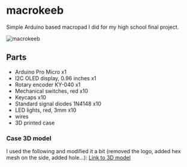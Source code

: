 # macrokeeb
Simple Arduino based macropad I did for my high school final project.

![macrokeeb](https://github.com/mihaelsegulja/macrokeeb/assets/117396024/d6478591-9f12-45cf-902a-df69c725b6d6)


## Parts
- Arduino Pro Micro x1
- I2C OLED display, 0.96 inches x1
- Rotary encoder KY-040 x1
- Mechanical switches, red x10
- Keycaps x10
- Standard signal diodes 1N4148 x10
- LED lights, red, 3mm x10
- wires
- 3D printed case

### Case 3D model
I used the following and modified it a bit (removed the logo, added hex mesh on the side, added hole...):
[Link to 3D model](https://www.thingiverse.com/thing:4539723)


